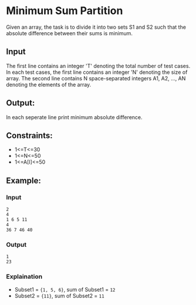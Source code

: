 # Minimum Sum Partition

Given an array, the task is to divide it into two sets S1 and S2 such that the absolute difference between their sums is minimum.

## Input

The first line contains an integer 'T' denoting the total number of test cases. In each test cases, the first line contains an integer 'N' denoting the size of array. The second line contains N space-separated integers A1, A2, ..., AN denoting the elements of the array.

## Output:

In each seperate line print minimum absolute difference.

## Constraints:
* 1<=T<=30
* 1<=N<=50
* 1<=A[I]<=50

## Example:

### Input

```
2
4
1 6 5 11
4
36 7 46 40
```

### Output

```
1
23
```

### Explaination

* Subset1 = `{1, 5, 6}`, sum of Subset1 = `12`
* Subset2 = `{11}`, sum of Subset2 = `11`
